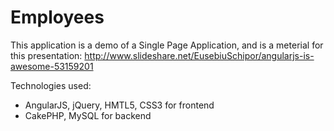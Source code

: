 # Employees

This application is a demo of a Single Page Application, and is a meterial for this presentation: http://www.slideshare.net/EusebiuSchipor/angularjs-is-awesome-53159201 

Technologies used:
- AngularJS, jQuery, HMTL5, CSS3 for frontend
- CakePHP, MySQL for backend
